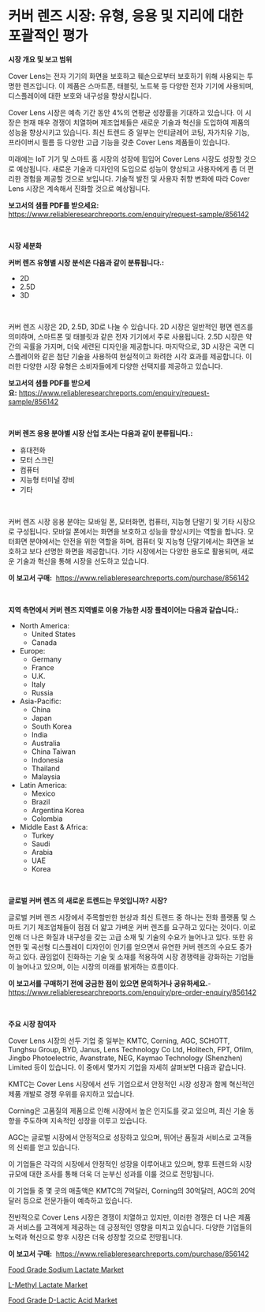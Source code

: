 <p><h1>커버 렌즈 시장: 유형, 응용 및 지리에 대한 포괄적인 평가</h1></p><p><strong>시장 개요 및 보고 범위</strong></p>
<p><p>Cover Lens는 전자 기기의 화면을 보호하고 훼손으로부터 보호하기 위해 사용되는 투명한 렌즈입니다. 이 제품은 스마트폰, 태블릿, 노트북 등 다양한 전자 기기에 사용되며, 디스플레이에 대한 보호와 내구성을 향상시킵니다.</p><p>Cover Lens 시장은 예측 기간 동안 4%의 연평균 성장률을 기대하고 있습니다. 이 시장은 현재 매우 경쟁이 치열하며 제조업체들은 새로운 기술과 혁신을 도입하여 제품의 성능을 향상시키고 있습니다. 최신 트렌드 중 일부는 안티글레어 코팅, 자가치유 기능, 프라이버시 필름 등 다양한 고급 기능을 갖춘 Cover Lens 제품들이 있습니다.</p><p>미래에는 IoT 기기 및 스마트 홈 시장의 성장에 힘입어 Cover Lens 시장도 성장할 것으로 예상됩니다. 새로운 기술과 디자인의 도입으로 성능이 향상되고 사용자에게 좀 더 편리한 경험을 제공할 것으로 보입니다. 기술적 발전 및 사용자 취향 변화에 따라 Cover Lens 시장은 계속해서 진화할 것으로 예상됩니다.</p></p>
<p><strong>보고서의 샘플 PDF를 받으세요:</strong> <a href="https://www.reliableresearchreports.com/enquiry/request-sample/856142">https://www.reliableresearchreports.com/enquiry/request-sample/856142</a></p>
<p>&nbsp;</p>
<p><strong>시장 세분화</strong></p>
<p><strong>커버 렌즈 유형별 시장 분석은 다음과 같이 분류됩니다.:</strong></p>
<p><ul><li>2D</li><li>2.5D</li><li>3D</li></ul></p>
<p>&nbsp;</p>
<p><p>커버 렌즈 시장은 2D, 2.5D, 3D로 나눌 수 있습니다. 2D 시장은 일반적인 평면 렌즈를 의미하며, 스마트폰 및 태블릿과 같은 전자 기기에서 주로 사용됩니다. 2.5D 시장은 약간의 곡률을 가지며, 더욱 세련된 디자인을 제공합니다. 마지막으로, 3D 시장은 곡면 디스플레이와 같은 첨단 기술을 사용하여 현실적이고 화려한 시각 효과를 제공합니다. 이러한 다양한 시장 유형은 소비자들에게 다양한 선택지를 제공하고 있습니다.</p></p>
<p><strong>보고서의 샘플 PDF를 받으세요:</strong>&nbsp;<a href="https://www.reliableresearchreports.com/enquiry/request-sample/856142">https://www.reliableresearchreports.com/enquiry/request-sample/856142</a></p>
<p>&nbsp;</p>
<p><strong> 커버 렌즈 응용 분야별 시장 산업 조사는 다음과 같이 분류됩니다.:</strong></p>
<p><ul><li>휴대전화</li><li>모터 스크린</li><li>컴퓨터</li><li>지능형 터미널 장비</li><li>기타</li></ul></p>
<p>&nbsp;</p>
<p><p>커버 렌즈 시장 응용 분야는 모바일 폰, 모터화면, 컴퓨터, 지능형 단말기 및 기타 시장으로 구성됩니다. 모바일 폰에서는 화면을 보호하고 성능을 향상시키는 역할을 합니다. 모터화면 분야에서는 안전을 위한 역할을 하며, 컴퓨터 및 지능형 단말기에서는 화면을 보호하고 보다 선명한 화면을 제공합니다. 기타 시장에서는 다양한 용도로 활용되며, 새로운 기술과 혁신을 통해 시장을 선도하고 있습니다.</p></p>
<p><strong>이 보고서 구매:</strong>&nbsp; <a href="https://www.reliableresearchreports.com/purchase/856142">https://www.reliableresearchreports.com/purchase/856142</a></p>
<p>&nbsp;</p>
<p><strong>지역 측면에서 커버 렌즈 지역별로 이용 가능한 시장 플레이어는 다음과 같습니다.:</strong></p>
<p><ul>
    <li>
        North America:
        <ul>
            <li>United States</li>
            <li>Canada</li>
        </ul>
    </li>
    <li>
        Europe:
        <ul>
            <li>Germany</li>
            <li>France</li>
            <li>U.K.</li>
            <li>Italy</li>
            <li>Russia</li>
        </ul>
    </li>
    <li>
        Asia-Pacific:
        <ul>
            <li>China</li>
            <li>Japan</li>
            <li>South Korea</li>
            <li>India</li>
            <li>Australia</li>
            <li>China Taiwan</li>
            <li>Indonesia</li>
            <li>Thailand</li>
            <li>Malaysia</li>
        </ul>
    </li>
    <li>
        Latin America:
        <ul>
            <li>Mexico</li>
            <li>Brazil</li>
            <li>Argentina Korea</li>
            <li>Colombia</li>
        </ul>
    </li>
    <li>
        Middle East & Africa:
        <ul>
            <li>Turkey</li>
            <li>Saudi</li>
            <li>Arabia</li>
            <li>UAE</li>
            <li>Korea</li>
        </ul>
    </li>
    </ul></p>
<p>&nbsp;</p>
<p><strong>글로벌 커버 렌즈 의 새로운 트렌드는 무엇입니까? 시장?</strong></p>
<p><p>글로벌 커버 렌즈 시장에서 주목할만한 현상과 최신 트렌드 중 하나는 전화 플랫폼 및 스마트 기기 제조업체들이 점점 더 얇고 가벼운 커버 렌즈를 요구하고 있다는 것이다. 이로 인해 더 나은 화질과 내구성을 갖는 고급 소재 및 기술의 수요가 늘어나고 있다. 또한 유연한 및 곡선형 디스플레이 디자인이 인기를 얻으면서 유연한 커버 렌즈의 수요도 증가하고 있다. 끊임없이 진화하는 기술 및 소재를 적용하여 시장 경쟁력을 강화하는 기업들이 늘어나고 있으며, 이는 시장의 미래를 밝게하는 흐름이다.</p></p>
<p><strong>이 보고서를 구매하기 전에 궁금한 점이 있으면 문의하거나 공유하세요.</strong>- <a href="https://www.reliableresearchreports.com/enquiry/pre-order-enquiry/856142">https://www.reliableresearchreports.com/enquiry/pre-order-enquiry/856142</a></p>
<p>&nbsp;</p>
<p><strong>주요 시장 참여자</strong></p>
<p><p>Cover Lens 시장의 선두 기업 중 일부는 KMTC, Corning, AGC, SCHOTT, Tunghsu Group, BYD, Janus, Lens Technology Co Ltd, Holitech, FPT, Ofilm, Jingbo Photoelectric, Avanstrate, NEG, Kaymao Technology (Shenzhen) Limited 등이 있습니다. 이 중에서 몇가지 기업을 자세히 살펴보면 다음과 같습니다.</p><p>KMTC는 Cover Lens 시장에서 선두 기업으로서 안정적인 시장 성장과 함께 혁신적인 제품 개발로 경쟁 우위를 유지하고 있습니다. </p><p>Corning은 고품질의 제품으로 인해 시장에서 높은 인지도를 갖고 있으며, 최신 기술 동향을 주도하며 지속적인 성장을 이루고 있습니다. </p><p>AGC는 글로벌 시장에서 안정적으로 성장하고 있으며, 뛰어난 품질과 서비스로 고객들의 신뢰를 얻고 있습니다. </p><p>이 기업들은 각각의 시장에서 안정적인 성장을 이루어내고 있으며, 향후 트렌드와 시장 규모에 대한 조사를 통해 더욱 더 눈부신 성과를 이룰 것으로 전망됩니다.</p><p>이 기업들 중 몇 곳의 매출액은 KMTC의 7억달러, Corning의 30억달러, AGC의 20억달러 등으로 전문가들이 예측하고 있습니다.</p><p>전반적으로 Cover Lens 시장은 경쟁이 치열하고 있지만, 이러한 경쟁은 더 나은 제품과 서비스를 고객에게 제공하는 데 긍정적인 영향을 미치고 있습니다. 다양한 기업들의 노력과 혁신으로 향후 시장은 더욱 성장할 것으로 전망됩니다.</p></p>
<p><strong>이 보고서 구매:</strong>&nbsp;&nbsp;<a href="https://www.reliableresearchreports.com/purchase/856142">https://www.reliableresearchreports.com/purchase/856142</a></p>
<p><p><a href="https://github.com/lubmix/Market-Research-Report-List-1/blob/main/food-grade-sodium-lactate-market.md">Food Grade Sodium Lactate Market</a></p><p><a href="https://github.com/Hazelklievgspy6vdcsmu106w/Market-Research-Report-List-1/blob/main/l-methyl-lactate-market.md">L-Methyl Lactate Market</a></p><p><a href="https://github.com/joannagoyvaerts/Market-Research-Report-List-1/blob/main/food-grade-d-lactic-acid-market.md">Food Grade D-Lactic Acid Market</a></p></p>
